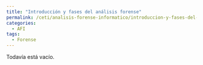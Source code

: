```yaml
---
title: "Introducción y fases del análisis forense"
permalink: /ceti/analisis-forense-informatico/introduccion-y-fases-del-analisis-forense
categories:
  - AFI
tags:
  - Forense
---
```


Todavía está vacío.
